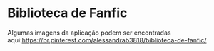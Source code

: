 # Biblioteca de Fanfic

Algumas imagens da aplicação podem ser encontradas aqui:https://br.pinterest.com/alessandrab3818/biblioteca-de-fanfic/
